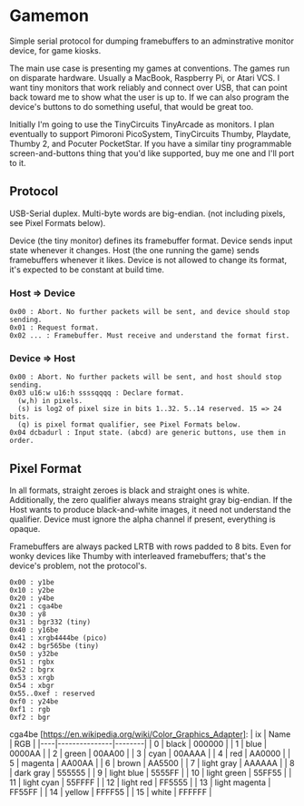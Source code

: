 # Gamemon

Simple serial protocol for dumping framebuffers to an adminstrative monitor device, for game kiosks.

The main use case is presenting my games at conventions.
The games run on disparate hardware. Usually a MacBook, Raspberry Pi, or Atari VCS.
I want tiny monitors that work reliably and connect over USB, that can point back toward me to show what the user is up to.
If we can also program the device's buttons to do something useful, that would be great too.

Initially I'm going to use the TinyCircuits TinyArcade as monitors.
I plan eventually to support Pimoroni PicoSystem, TinyCircuits Thumby, Playdate, Thumby 2, and Pocuter PocketStar.
If you have a similar tiny programmable screen-and-buttons thing that you'd like supported, buy me one and I'll port to it.

## Protocol

USB-Serial duplex.
Multi-byte words are big-endian. (not including pixels, see Pixel Formats below).

Device (the tiny monitor) defines its framebuffer format.
Device sends input state whenever it changes.
Host (the one running the game) sends framebuffers whenever it likes.
Device is not allowed to change its format, it's expected to be constant at build time.

### Host => Device

```
0x00 : Abort. No further packets will be sent, and device should stop sending.
0x01 : Request format.
0x02 ... : Framebuffer. Must receive and understand the format first.
```

### Device => Host

```
0x00 : Abort. No further packets will be sent, and host should stop sending.
0x03 u16:w u16:h ssssqqqq : Declare format.
  (w,h) in pixels.
  (s) is log2 of pixel size in bits 1..32. 5..14 reserved. 15 => 24 bits.
  (q) is pixel format qualifier, see Pixel Formats below.
0x04 dcbadurl : Input state. (abcd) are generic buttons, use them in order.
```

## Pixel Format

In all formats, straight zeroes is black and straight ones is white.
Additionally, the zero qualifier always means straight gray big-endian.
If the Host wants to produce black-and-white images, it need not understand the qualifier.
Device must ignore the alpha channel if present, everything is opaque.

Framebuffers are always packed LRTB with rows padded to 8 bits.
Even for wonky devices like Thumby with interleaved framebuffers; that's the device's problem, not the protocol's.

```
0x00 : y1be
0x10 : y2be
0x20 : y4be
0x21 : cga4be
0x30 : y8
0x31 : bgr332 (tiny)
0x40 : y16be
0x41 : xrgb4444be (pico)
0x42 : bgr565be (tiny)
0x50 : y32be
0x51 : rgbx
0x52 : bgrx
0x53 : xrgb
0x54 : xbgr
0x55..0xef : reserved
0xf0 : y24be
0xf1 : rgb
0xf2 : bgr
```

cga4be [https://en.wikipedia.org/wiki/Color_Graphics_Adapter]:
| ix | Name          | RGB    |
|----|---------------|--------|
| 0  | black         | 000000 |
| 1  | blue          | 0000AA |
| 2  | green         | 00AA00 |
| 3  | cyan          | 00AAAA |
| 4  | red           | AA0000 |
| 5  | magenta       | AA00AA |
| 6  | brown         | AA5500 |
| 7  | light gray    | AAAAAA |
| 8  | dark gray     | 555555 |
| 9  | light blue    | 5555FF |
| 10 | light green   | 55FF55 |
| 11 | light cyan    | 55FFFF |
| 12 | light red     | FF5555 |
| 13 | light magenta | FF55FF |
| 14 | yellow        | FFFF55 |
| 15 | white         | FFFFFF |
